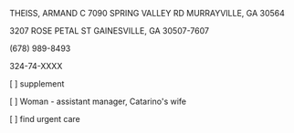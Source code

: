 THEISS, ARMAND C
7090 SPRING VALLEY RD
MURRAYVILLE, GA 30564

3207 ROSE PETAL ST
GAINESVILLE, GA 30507-7607

(678) 989-8493

324-74-XXXX

[ ] supplement

[ ] Woman - assistant manager, Catarino's wife

[ ] find urgent care
